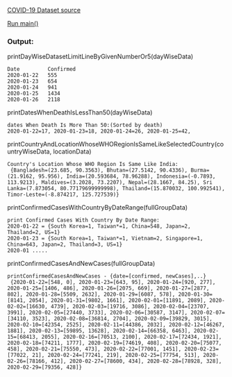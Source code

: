 
[COVID-19 Dataset source](https://www.kaggle.com/datasets/imdevskp/corona-virus-report)

[Run main()](src/main/kotlin/com/sclab/covid/Main.kt)

### Output:

printDayWiseDatasetLimitLineByGivenNumberOr5(dayWiseData)
```
Date 		 Confirmed
2020-01-22 	 555
2020-01-23 	 654
2020-01-24 	 941
2020-01-25 	 1434
2020-01-26 	 2118
```

printDatesWhenDeathIsLessThan50(dayWiseData)
```
dates When Death Is More Than 50:(Sorted by death)
2020-01-22=17, 2020-01-23=18, 2020-01-24=26, 2020-01-25=42, 
```

printCountryAndLocationWhoseWHORegionIsSameLikeSelectedCountry(countryWiseData, locationData)
```
Country's Location Whose WHO Region Is Same Like India:
 {Bangladesh=(23.685, 90.3563), Bhutan=(27.5142, 90.4336), Burma=(21.9162, 95.956), India=(20.593684, 78.96288), Indonesia=(-0.7893, 113.9213), Maldives=(3.2028, 73.2207), Nepal=(28.1667, 84.25), Sri Lanka=(7.873054, 80.77179699999998), Thailand=(15.870032, 100.992541), Timor-Leste=(-8.874217, 125.727539)} 
```

printConfirmedCasesWithCountryByDateRange(fullGroupData)
```
print Confirmed Cases With Country By Date Range:
2020-01-22 = {South Korea=1, Taiwan*=1, China=548, Japan=2, Thailand=2, US=1}
2020-01-23 = {South Korea=1, Taiwan*=1, Vietnam=2, Singapore=1, China=643, Japan=2, Thailand=3, US=1}
2020-01 .....
```

printConfirmedCasesAndNewCases(fullGroupData)
```
printConfirmedCasesAndNewCases - {date=[confirmed, newCases],..}
 {2020-01-22=[548, 0], 2020-01-23=[643, 95], 2020-01-24=[920, 277], 2020-01-25=[1406, 486], 2020-01-26=[2075, 669], 2020-01-27=[2877, 802], 2020-01-28=[5509, 2632], 2020-01-29=[6087, 578], 2020-01-30=[8141, 2054], 2020-01-31=[9802, 1661], 2020-02-01=[11891, 2089], 2020-02-02=[16630, 4739], 2020-02-03=[19716, 3086], 2020-02-04=[23707, 3991], 2020-02-05=[27440, 3733], 2020-02-06=[30587, 3147], 2020-02-07=[34110, 3523], 2020-02-08=[36814, 2704], 2020-02-09=[39829, 3015], 2020-02-10=[42354, 2525], 2020-02-11=[44386, 2032], 2020-02-12=[46267, 1881], 2020-02-13=[59895, 13628], 2020-02-14=[66358, 6463], 2020-02-15=[68413, 2055], 2020-02-16=[70513, 2100], 2020-02-17=[72434, 1921], 2020-02-18=[74211, 1777], 2020-02-19=[74619, 408], 2020-02-20=[75077, 458], 2020-02-21=[75550, 473], 2020-02-22=[77001, 1451], 2020-02-23=[77022, 21], 2020-02-24=[77241, 219], 2020-02-25=[77754, 513], 2020-02-26=[78166, 412], 2020-02-27=[78600, 434], 2020-02-28=[78928, 328], 2020-02-29=[79356, 428]}
```







